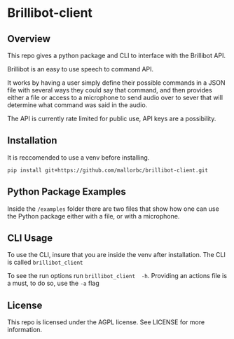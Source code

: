 # Brillibot-client

## Overview
This repo gives a python package and CLI to interface with the Brillibot API.

Brillibot is an easy to use speech to command API.

It works by having a user simply define their possible commands in a JSON file with several ways they could say that command, and then provides either a file or access to a microphone to send audio over to sever that will determine what command was said in the audio.

The API is currently rate limited for public use, API keys are a possibility.

## Installation

It is reccomended to use a venv before installing.

```pip install git+https://github.com/mallorbc/brillibot-client.git```

## Python Package Examples

Inside the ```/examples``` folder there are two files that show how one can use the Python package either with a file, or with a microphone.

## CLI Usage

To use the CLI, insure that you are inside the venv after installation.  The CLI is called ```brillibot_client```

To see the run options run ```brillibot_client  -h```. Providing an actions file is a must, to do so, use the ```-a``` flag

## License

This repo is licensed under the AGPL license.  See LICENSE for more information.
